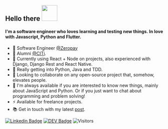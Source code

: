 ## Hello there <img src="https://www.animoticons.com/files/misc/fantasy-smiley-faces/19.gif" width="50px"/>

#### I'm a software engineer who loves learning and testing new things. In love with Javascript, Python and Flutter.

- 💜 Software Engineer [@Zeropay](https://zeropay.io/)
- 💚 Alumni [@CITi](https://citi.org.br/).
- 🔭 Currently using React + Node on projects, also experienced with Django, Django Rest and React Native.
- 🌱 Really getting into Python, Java and TDD.
- 👯 Looking to collaborate on any open-source project that, somehow, elevates people.
- 💬 I'm always available if you are interested to know new things, mainly about JavaScript and Python. Or if you just want to chat about programming and problem solving!
- ⚡ Available for freelance projects.
- 📚 Get in touch with my latest [post](https://mundozeropay.medium.com/como-manter-uma-cultura-de-aprendizagem-forte-na-sua-empresa-2244d6de117a).

[![Linkedin Badge](https://img.shields.io/badge/-LinkedIn-blue?style=flat-square&logo=Linkedin&logoColor=white&link=https://www.linkedin.com/in/ricardo-morato-673576108/)](https://www.linkedin.com/in/ricardo-morato-673576108/)
[![DEV Badge](https://img.shields.io/badge/-DEV.to-000?style=flat-square&logo=dev.to&logoColor=white&link=https://dev.to/ricardomorato)](https://dev.to/ricardomorato)
![Visitors](https://visitor-badge.glitch.me/badge?page_id=gbrls.gbrls)

<!--
**RicardoMorato/RicardoMorato** is a ✨ _special_ ✨ repository because its `README.md` (this file) appears on your GitHub profile.
-->
